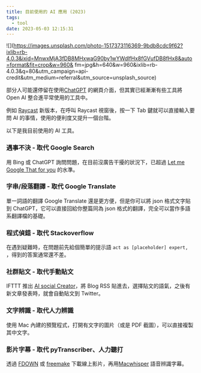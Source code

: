 ```yaml
---
title: 目前使用的 AI 應用 (2023)
tags:
  - tool
date: 2023-05-03 12:15:31
---
```


![](https://images.unsplash.com/photo-1517373116369-9bdb8cdc9f62?ixlib=rb-4.0.3&ixid=MnwxMjA3fDB8MHxwaG90by1wYWdlfHx8fGVufDB8fHx8&auto=format&fit=crop&w=960&
fm=jpg&h=640&w=960&ixlib=rb-4.0.3&q=80&utm_campaign=api-credit&utm_medium=referral&utm_source=unsplash_source)

部分人可能還停留在使用[ChatGPT](https://www.explainthis.io/zh-hant/chatgpt) 的網頁介面，但其實已經漸漸有些工具將 Open AI 整合進平常使用的工具中。

例如 [Raycast](https://www.raycast.com/) 新版本，在呼叫 Raycast 視窗後，按一下 Tab 鍵就可以直接輸入要問 AI 的事情，使用的便利度又提升一個台階。

以下是我目前使用的 AI 工具。

### 遇事不決 - 取代 Google Search

用 Bing 或 ChatGPT 詢問問題，在目前沒廣告干擾的狀況下，已超過 [Let me Google That for you](https://letmegooglethat.com/) 的水準。

### 字串/段落翻譯 - 取代 Google Translate

單一詞語的翻譯 Google Translate 還是更方便，但是你可以將 json 格式文字貼到 ChatGPT，它可以直接回給你整篇同為 json 格式的翻譯，完全可以當作多語系翻譯檔的基礎。

### 程式偵錯 - 取代 Stackoverflow

在遇到疑難時，在問題前先給個簡單的提示語 `act as [placeholder] expert, `，得到的答案通常還不差。

### 社群貼文 - 取代手動貼文

IFTTT 推出 [AI social Creator](https://ifttt.com/ai_social_creator)，將 Blog RSS 貼進去，選擇貼文的語氣，之後有新文章發表時，就會自動貼文到 Twitter。

### 文字辨識 - 取代人力辨識

使用 Mac 內建的預覽程式，打開有文字的圖片（或是 PDF 截圖），可以直接複製其中文字。

### 影片字幕 - 取代 pyTranscriber、人力聽打

透過 [FDOWN](https://fdown.net/) 或 [freemake](https://www.freemake.com/tw/free_video_downloader/) 下載線上影片，再用[Macwhisper](https://goodsnooze.gumroad.com/l/macwhisper) 語音辨識字幕。
